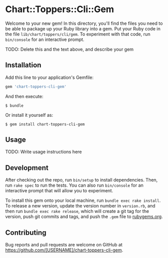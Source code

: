 # Chart::Toppers::Cli::Gem

Welcome to your new gem! In this directory, you'll find the files you need to be able to package up your Ruby library into a gem. Put your Ruby code in the file `lib/chart/toppers/cli/gem`. To experiment with that code, run `bin/console` for an interactive prompt.

TODO: Delete this and the text above, and describe your gem

## Installation

Add this line to your application's Gemfile:

```ruby
gem 'chart-toppers-cli-gem'
```

And then execute:

    $ bundle

Or install it yourself as:

    $ gem install chart-toppers-cli-gem

## Usage

TODO: Write usage instructions here

## Development

After checking out the repo, run `bin/setup` to install dependencies. Then, run `rake spec` to run the tests. You can also run `bin/console` for an interactive prompt that will allow you to experiment.

To install this gem onto your local machine, run `bundle exec rake install`. To release a new version, update the version number in `version.rb`, and then run `bundle exec rake release`, which will create a git tag for the version, push git commits and tags, and push the `.gem` file to [rubygems.org](https://rubygems.org).

## Contributing

Bug reports and pull requests are welcome on GitHub at https://github.com/[USERNAME]/chart-toppers-cli-gem.

